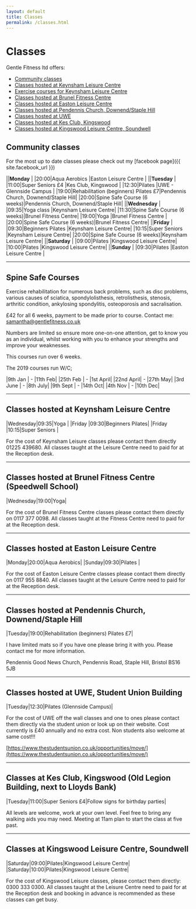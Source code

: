 ```yaml
---
layout: default
title: Classes
permalink: /classes.html
---
```


# Classes

Gentle Fitness ltd offers:

- [Community classes](#community-classes)
- [Classes hosted at Keynsham Leisure Centre](#classes-hosted-at-keynsham-leisure-centre)
- [Exercise courses for Keynsham Leisure Centre](#exercise-courses-for-keynsham-leisure-centre)
- [Classes hosted at Brunel Fitness Centre](#classes-hosted-at-brunel-fitness-centre-speedwell-school)
- [Classes hosted at Easton Leisure Centre](#classes-hosted-at-easton-leisure-centre)
- [Classes hosted at Pendennis Church, Downend/Staple Hill](#classes-hosted-at-pendennis-church-downendstaple-hill)
- [Classes hosted at UWE](#classes-hosted-at-uwe-student-union-building)
- [Classes hosted at Kes Club, Kingswood](#classes-at-kes-club-kingswood-old-legion-building-next-to-lloyds-bank)
- [Classes hosted at Kingswood Leisure Centre, Soundwell](#classes-at-kingswood-leisure-centre-soundwell)

## Community classes

For the most up to date classes please check out my
[facebook page]({{ site.facebook_url }})

||**Monday**                                       |
|20:00|Aqua Aerobics       |Easton Leisure Centre  |
||**Tuesday**                                      |
|11:00|Super Seniors £4    |Kes Club, Kingswood    |
|12:30|Pilates             |UWE - Glennside Campus |
|19:00|Rehabilitation (beginners) Pilates £7|Pendennis Church, Downend/Staple Hill|
|20:00|Spine Safe Course (6 weeks)|Pendennis Church, Downend/Staple Hill|
||**Wednesday**                                    |
|09:35|Yoga class          |Keynsham Leisure Centre|
|11:30|Spine Safe Course (6 weeks)|Brunel Fitness Centre|
|19:00|Yoga                |Brunel Fitness Centre  |
|20:00|Spine Safe Course (6 weeks)|Brunel Fitness Centre|
||**Friday**                                       |
|09:30|Beginners Pilates   |Keynsham Leisure Centre|
|10:15|Super Seniors       |Keynsham Leisure Centre|
|20:00|Spine Safe Course (6 weeks)|Keynsham Leisure Centre|
||**Saturday**                                     |
|09:00|Pilates             |Kingswood Leisure Centre|
|10:00|Pilates             |Kingswood Leisure Centre|
||**Sunday**                                       |
|09:30|Pilates             |Easton Leisure Centre  |

-------------------------------------------------------------------------------

## Spine Safe Courses
Exercise rehabilitation for numerous back problems, such as disc problems,
various causes of sciatica, spondylolisthesis, retrolisthesis, stenosis,
arthritic condition, ankylosing spondylitis, osteoporosis and sacralisation.

£42 for all 6 weeks, payment to be made prior to course. Contact me:
[samantha@gentlefitness.co.uk](mailto:samantha@gentlefitness.co.uk)

Numbers are limited so ensure more one-on-one attention, get to know you as an
individual, whilst working with you to enhance your strengths and improve your
weaknesses.

This courses run over 6 weeks.

The 2019 courses run W/C;

|9th Jan   | - |11th Feb|
|25th Feb  | - |1st April|
|22nd April| - |27th May|
|3rd June  | - |8th July|
|9th Sept  | - |14th Oct|
|4th Nov   | - |10th Dec|

-------------------------------------------------------------------------------

## Classes hosted at Keynsham Leisure Centre

|Wednesday|09:35|Yoga             |
|Friday   |09:30|Beginners Pilates|
|Friday   |10:15|Super Seniors    |

For the cost of Keynsham Leisure classes please contact them directly 01225 439680.
All classes taught at the Leisure Centre need to paid for at the Reception desk.

-------------------------------------------------------------------------------

## Classes hosted at Brunel Fitness Centre (Speedwell School)

|Wednesday|19:00|Yoga|

For the cost of Brunel Fitness Centre classes please contact them directly on 0117 377 0098.
All classes taught at the Fitness Centre need to paid for at the Reception desk.

-------------------------------------------------------------------------------

## Classes hosted at Easton Leisure Centre

|Monday|20:00|Aqua Aerobics|
|Sunday|09:30|Pilates      |

For the cost of Easton Leisure Centre classes please contact them directly on 0117 955 8840.
All classes taught at the Leisure Centre need to paid for at the Reception desk.

-------------------------------------------------------------------------------

## Classes hosted at Pendennis Church, Downend/Staple Hill

|Tuesday|19:00|Rehabilitation (beginners) Pilates £7|

I have limited mats so if you have one please bring it with you.
Please contact me for more information.

Pendennis Good News Church, Pendennis Road, Staple Hill, Bristol BS16 5JB

-------------------------------------------------------------------------------

## Classes hosted at UWE, Student Union Building

|Tuesday|12:30|Pilates (Glennside Campus)|

For the cost of UWE off the wall classes and one to ones please contact them
directly via the student union or look up on their website. Cost currently is £40
annually and no extra cost. Non students also welcome at same cost!!!

[https://www.thestudentsunion.co.uk/opportunities/move/](https://www.thestudentsunion.co.uk/opportunities/move/)

-------------------------------------------------------------------------------

## Classes at Kes Club, Kingswood (Old Legion Building, next to Lloyds Bank)

|Tuesday|11:00|Super Seniors £4|Follow signs for birthday parties|

All levels are welcome, work at your own level. Feel free to bring any walking
aids you may need. Meeting at 11am plan to start the class at five past.

-------------------------------------------------------------------------------

## Classes at Kingswood Leisure Centre, Soundwell

|Saturday|09:00|Pilates|Kingswood Leisure Centre|
|Saturday|10:00|Pilates|Kingswood Leisure Centre|

For the cost of Kingswood Leisure classes, please contact them directly: 
0300 333 0300. All classes taught at the Leisure Centre need to paid for at the
Reception desk and booking in advance is recommended as these classes can get busy.
